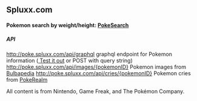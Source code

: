 ## Spluxx.com
#### Pokemon search by weight/height: [PokeSearch](http://poke.spluxx.com "PokeSearch")
##### API
http://poke.spluxx.com/api/graphql 
graphql endpoint for Pokemon information (<a href="http://poke.spluxx.com/api/graphql?query=%7B%20%0A%20%20pokemonsWithWeight(weight%3A%20100)%20%7B%0A%20%20%20%20name%0A%20%20%20%20weight%0A%20%20%7D%0A%20%20%0A%20%20pokemonsWithHeight(height%3A%205)%20%7B%0A%20%20%20%20name%0A%20%20%20%20weight%0A%20%20%7D%0A%20%20%0A%20%20pokemons%20%7B%0A%20%20%20%20id%0A%20%20%20%20name%20%0A%20%20%20%20weight%0A%20%20%20%20height%20%0A%20%20%20%20description%0A%20%20%20%20img_url%0A%20%20%20%20cry_url%0A%20%20%7D%0A%7D"> Test it out</a> or POST with query string)
http://poke.spluxx.com/api/images/{pokemonID}
Pokemon images from [Bulbapedia](https://bulbapedia.bulbagarden.net/ "Bulbapedia")
http://poke.spluxx.com/api/cries/{pokemonID}
Pokemon cries from [PokeRealm](http://pokerealm.com/downloads/ "PokeRealm")

All content is from Nintendo, Game Freak, and The Pokémon Company.
